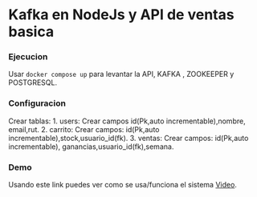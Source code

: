 # Kafka en NodeJs y API de ventas basica

### Ejecucion
Usar `docker compose up` para levantar la API, KAFKA , ZOOKEEPER y POSTGRESQL.
### Configuracion
Crear tablas: 1. users: Crear campos id(Pk,auto incrementable),nombre, email,rut.
              2. carrito: Crear campos: id(Pk,auto incrementable),stock,usuario_id(fk).
              3. ventas: Crear campos: id(Pk,auto incrementable), ganancias,usuario_id(fk),semana.

### Demo
Usando este link puedes ver como se usa/funciona el sistema [Video](https://youtu.be/5x0ACp96o3w).
